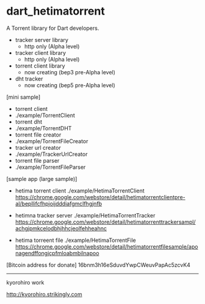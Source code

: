 # dart_hetimatorrent

A Torrent library for Dart developers. 

- tracker server library
  - http only (Alpha level)
- tracker client library
  - http only (Alpha level)
- torrent client library
  - now creating (bep3 pre-Alpha level)
- dht tracker
  - now creating (bep5 pre-Alpha level)


[mini sample]
 - torrent client
  - ./example/TorrentClient
 - torrent dht
  - ./example/TorrentDHT
 - torrent file creator
  - ./example/TorrentFileCreator
 - tracker url creator
  - ./example/TrackerUrlCreator
 - torrent file parser
  - ./example/TorrentFileParser

[sample app (large sample)]
 - hetima torrent client
  ./example/HetimaTorrentClient
  https://chrome.google.com/webstore/detail/hetimatorrentclientpre-al/bepllifcfhpjoijdddiafgmclfhgjnfb

 - hetimna tracker server
  ./example/HetimaTorrentTracker
  https://chrome.google.com/webstore/detail/hetimatorrenttrackersampl/achgjpmkcelodbhjhhcjeolfehheahnc
 
 - hetima torreent file
  ./example/HetimaTorrentFile
  https://chrome.google.com/webstore/detail/hetimatorrentfilesample/aponagendffongjcpfmloabmbilnapoo

[Bitcoin address for donate]
 16bnm3h16eSduvdYwpCWeuvPapAc5zcvK4
 
 

 ----------------------------------- 
 
kyorohiro work

http://kyorohiro.strikingly.com


